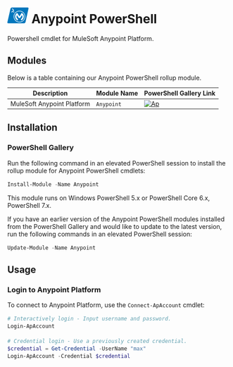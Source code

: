 # ![icon] Anypoint PowerShell
Powershell cmdlet for MuleSoft Anypoint Platform.


## Modules
Below is a table containing our Anypoint PowerShell rollup module.

Description                 | Module Name  | PowerShell Gallery Link
--------------------------- | ------------ | -----------------------
MuleSoft Anypoint Platform  | `Anypoint`   | [![Ap]][ApGallery]


## Installation

### PowerShell Gallery
Run the following command in an elevated PowerShell session to install the rollup module for Anypoint PowerShell cmdlets:

```powershell
Install-Module -Name Anypoint
```

This module runs on Windows PowerShell 5.x or PowerShell Core 6.x, PowerShell 7.x.

If you have an earlier version of the Anypoint PowerShell modules installed from the PowerShell Gallery and would like to update to the latest version, run the following commands in an elevated PowerShell session:

```powershell
Update-Module -Name Anypoint
```

## Usage

### Login to Anypoint Platform

To connect to Anypoint Platform, use the `Connect-ApAccount` cmdlet:

```powershell
# Interactively login - Input username and password.
Login-ApAccount

# Credential login - Use a previously created credential.
$credential = Get-Credential -UserName "max"
Login-ApAccount -Credential $credential
```




<!-- References -->
[icon]: docs/icon_48.png
[Ap]: https://img.shields.io/powershellgallery/v/Anypoint.svg?style=flat&label=Anypoint&color=blue
[ApGallery]: https://www.powershellgallery.com/packages/Anypoint/
